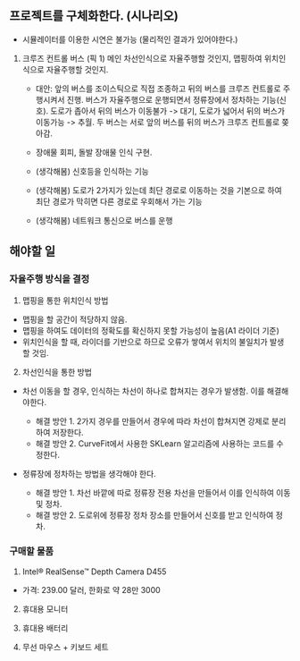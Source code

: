 ## 프로젝트를 구체화한다. (시나리오)
 - 시뮬레이터를 이용한 시연은 불가능 (물리적인 결과가 있어야한다.)

 1. 크루즈 컨트롤 버스 (픽 1)
메인
차선인식으로 자율주행할 것인지, 맵핑하여 위치인식으로 자율주행할 것인지.
	- 대안: 앞의 버스를 조이스틱으로 직접 조종하고 뒤의 버스를 크루즈 컨트롤로 주행시켜서 진행.
버스가 자율주행으로 운행되면서 정류장에서 정차하는 기능(신호).
도로가 좁아서 뒤의 버스가 이동불가 -> 대기, 도로가 넓어서 뒤의 버스가 이동가능 -> 추월.
두 버스는 서로 앞의 버스를 뒤의 버스가 크루즈 컨트롤로 쫒아감.

	- 장애물 회피, 돌발 장애물 인식 구현.
	- (생각해봄) 신호등을 인식하는 기능
	- (생각해봄) 도로가 2가지가 있는데 최단 경로로 이동하는 것을 기본으로 하여 최단 경로가 막히면 다른 경로로 우회해서 가는 기능
	- (생각해봄) 네트워크 통신으로 버스를 운행


## 해야할 일

### 자율주행 방식을 결정

 1. 맵핑을 통한 위치인식 방법
 - 맵핑을 할 공간이 적당하지 않음.
 - 맵핑을 하여도 데이터의 정확도를 확신하지 못할 가능성이 높음(A1 라이더 기준)
 - 위치인식을 할 때, 라이더를 기반으로 하므로 오류가 쌓여서 위치의 불일치가 발생할 것임.

 2. 차선인식을 통한 방법
 - 차선 이동을 할 경우, 인식하는 차선이 하나로 합쳐지는 경우가 발생함. 이를 해결해야한다.
	- 해결 방안 1. 2가지 경우를 만들어서 경우에 따라 차선이 합쳐지면 강제로 분리하여 저장한다.
	- 해결 방안 2. CurveFit에서 사용한 SKLearn 알고리즘에 사용하는 코드를 수정한다.

 - 정류장에 정차하는 방법을 생각해야 한다.
	- 해결 방안 1. 차선 바깥에 따로 정류장 전용 차선을 만들어서 이를 인식하여 이동 및 정차.
	- 해결 방안 2. 도로위에 정류장 정차 장소를 만들어서 신호를 받고 인식하여 정차.

### 구매할 물품

 1. Intel® RealSense™ Depth Camera D455
 - 가격: 239.00 달러, 한화로 약 28만 3000

 2. 휴대용 모니터

 3. 휴대용 배터리

 4. 무선 마우스 + 키보드 세트

